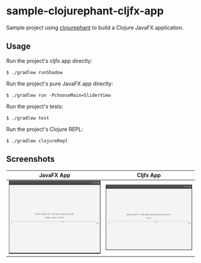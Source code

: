 # sample-clojurephant-cljfx-app

Sample project using [clojurephant](https://github.com/clojurephant) to build a Clojure JavaFX application.

## Usage

Run the project's cljfx app directly:

```
$ ./gradlew runShadow
```

Run the project's pure JavaFX app directly:
```
$ ./gradlew run -PchooseMain=SliderView
```

Run the project's tests:

```
$ ./gradlew test
```

Run the project's Clojure REPL:
```
$ ./gradlew clojureRepl
```

## Screenshots

JavaFX App             |  Cljfx App
:-------------------------:|:-------------------------:
![](doc/javafx_app.png)  |  ![](doc/cljfx_app.png)